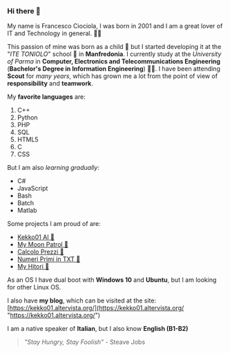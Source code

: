 ### Hi there 👋

<!--
**Kekko01/Kekko01** is a ✨ _special_ ✨ repository because its `README.md` (this file) appears on your GitHub profile.

Here are some ideas to get you started:

- 🔭 I’m currently working on ...
- 🌱 I’m currently learning ...
- 👯 I’m looking to collaborate on ...
- 🤔 I’m looking for help with ...
- 💬 Ask me about ...
- 📫 How to reach me: ...
- 😄 Pronouns: ...
- ⚡ Fun fact: ...
-->
My name is Francesco Ciociola, I was born in 2001 and I am a great lover of IT and Technology in general. 👨‍💻

This passion of mine was born as a child 👦 but I started developing it at the "*ITE TONIOLO*" school 🏫 in **Manfredonia**. I currently study at the *University of Parma* in **Computer, Electronics and Telecommunications Engineering** (**Bachelor's Degree in Information Engineering**) 👨‍🎓. I have been attending **Scout** for *many years*, which has grown me a lot from the point of view of **responsibility** and **teamwork**.

My **favorite languages** are:
1. C++
2. Python
3. PHP
5. SQL
4. HTML5
5. C
6. CSS

But I am also *learning gradually*:
- C#
- JavaScript
- Bash
- Batch
- Matlab

Some projects I am proud of are:
- [Kekko01 AI 🤖](http://t.me/Kekko01_AIbot "Kekko01 AI")
- [My Moon Patrol 🚀](https://github.com/Kekko01/My-Moon-Patrol "My Moon Patrol")
- [Calcolo Prezzi 💸](https://github.com/Kekko01/Calcolo-Prezzi "Calcolo Prezzi")
- [Numeri Primi in TXT 🔢](https://github.com/Kekko01/Numeri-Primi-su-TXT "Numeri Primi in TXT")
- [My Hitori 🎲](https://github.com/Kekko01/My-Hitori "My Hitori")

As an OS I have dual boot with **Windows 10** and **Ubuntu**, but I am looking for other Linux OS. 

I also have **my blog**, which can be visited at the site: [https://kekko01.altervista.org/](https://kekko01.altervista.org/ "https://kekko01.altervista.org/")

I am a native speaker of **Italian**, but I also know **English (B1-B2)**

> *"Stay Hungry, Stay Foolish"* - Steave Jobs
